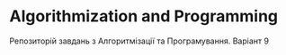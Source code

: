 # Algorithmization and Programming
Репозиторій завдань з Алгоритмізації та Програмування. Варіант 9
